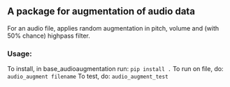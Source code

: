 ## A package for augmentation of audio data
For an audio file, applies random augmentation in pitch, volume and (with 50% chance) highpass filter.
### Usage:
To install, in base_audioaugmentation run:
`pip install .`
To run on file, do:
`audio_augment filename`
To test, do:
`audio_augment_test`
